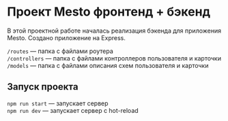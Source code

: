 # Проект Mesto фронтенд + бэкенд

В этой проектной работе началась реализация бэкенда для приложения Mesto. Создано приложение на Express.

`/routes` — папка с файлами роутера  
`/controllers` — папка с файлами контроллеров пользователя и карточки   
`/models` — папка с файлами описания схем пользователя и карточки  

## Запуск проекта

`npm run start` — запускает сервер   
`npm run dev` — запускает сервер с hot-reload
